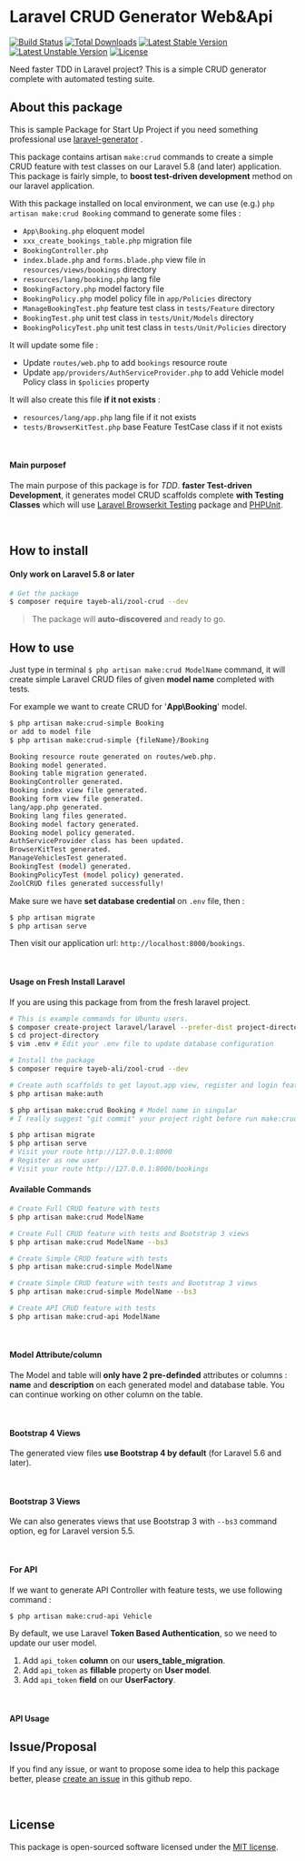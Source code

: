 # Laravel CRUD Generator Web&Api 
[![Build Status](https://travis-ci.org/Tayeb-Ali/ZoolCrud.svg?branch=master)](https://travis-ci.org/Tayeb-Ali/ZoolCrud)
[![Total Downloads](https://poser.pugx.org/tayeb-ali/zool-crud/downloads)](https://packagist.org/packages/tayeb-ali/zool-crud)
[![Latest Stable Version](https://poser.pugx.org/tayeb-ali/zool-crud/version)](https://packagist.org/packages/tayeb-ali/zool-crud)
[![Latest Unstable Version](https://poser.pugx.org/tayeb-ali/zool-crud/v/unstable)](//packagist.org/packages/tayeb-ali/zool-crud)
[![License](https://poser.pugx.org/tayeb-ali/zool-crud/license)](https://packagist.org/packages/tayeb-ali/zool-crud)

Need faster TDD in Laravel project? This is a simple CRUD generator complete with automated testing suite.
<br>
## About this package
This is sample Package for Start Up Project if you need something professional use  [laravel-generator](https://github.com/InfyOmLabs/laravel-generator) .

This package contains artisan `make:crud` commands to create a simple CRUD feature with test classes on our Laravel 5.8 (and later) application. This package is fairly simple, to **boost test-driven development** method on our laravel application.

With this package installed on local environment, we can use (e.g.) `php artisan make:crud Booking` command to generate some files :

- `App\Booking.php` eloquent model
- `xxx_create_bookings_table.php` migration file
- `BookingController.php`
- `index.blade.php` and `forms.blade.php` view file in `resources/views/bookings` directory
- `resources/lang/booking.php` lang file
- `BookingFactory.php` model factory file
- `BookingPolicy.php` model policy file in `app/Policies` directory
- `ManageBookingTest.php` feature test class in `tests/Feature` directory
- `BookingTest.php` unit test class in `tests/Unit/Models` directory
- `BookingPolicyTest.php` unit test class in `tests/Unit/Policies` directory

It will update some file :

- Update `routes/web.php` to add `bookings` resource route
- Update `app/providers/AuthServiceProvider.php` to add Vehicle model Policy class in `$policies` property

It will also create this file **if it not exists** :

- `resources/lang/app.php` lang file if it not exists
- `tests/BrowserKitTest.php` base Feature TestCase class if it not exists

<br>

#### Main purposef

The main purpose of this package is for *TDD*.
**faster Test-driven Development**, it generates model CRUD scaffolds complete **with Testing Classes** which will use [Laravel Browserkit Testing](https://github.com/laravel/browser-kit-testing) package and [PHPUnit](https://packagist.org/packages/phpunit/phpunit).

<br>

## How to install

#### Only work on Laravel **5.8** or later

```bash
# Get the package
$ composer require tayeb-ali/zool-crud --dev
```

> The package will **auto-discovered** and ready to go.

## How to use
Just type in terminal `$ php artisan make:crud ModelName` command, it will create simple Laravel CRUD files of given **model name** completed with tests.

For example we want to create CRUD for '**App\Booking**' model.

```bash
$ php artisan make:crud-simple Booking 
or add to model file
$ php artisan make:crud-simple {fileName}/Booking

Booking resource route generated on routes/web.php.
Booking model generated.
Booking table migration generated.
BookingController generated.
Booking index view file generated.
Booking form view file generated.
lang/app.php generated.
Booking lang files generated.
Booking model factory generated.
Booking model policy generated.
AuthServiceProvider class has been updated.
BrowserKitTest generated.
ManageVehiclesTest generated.
BookingTest (model) generated.
BookingPolicyTest (model policy) generated.
ZoolCRUD files generated successfully!
```

Make sure we have **set database credential** on `.env` file, then :

```bash
$ php artisan migrate
$ php artisan serve
```

Then visit our application url: `http://localhost:8000/bookings`.


<br>

#### Usage on Fresh Install Laravel

If you are using this package from from the fresh laravel project.

```bash
# This is example commands for Ubuntu users.
$ composer create-project laravel/laravel --prefer-dist project-directory
$ cd project-directory
$ vim .env # Edit your .env file to update database configuration

# Install the package
$ composer require tayeb-ali/zool-crud --dev

# Create auth scaffolds to get layout.app view, register and login feature
$ php artisan make:auth

$ php artisan make:crud Booking # Model name in singular
# I really suggest "git commit" your project right before run make:crud command

$ php artisan migrate
$ php artisan serve
# Visit your route http://127.0.0.1:8000
# Register as new user
# Visit your route http://127.0.0.1:8000/bookings
```

#### Available Commands

```bash
# Create Full CRUD feature with tests
$ php artisan make:crud ModelName

# Create Full CRUD feature with tests and Bootstrap 3 views
$ php artisan make:crud ModelName --bs3

# Create Simple CRUD feature with tests
$ php artisan make:crud-simple ModelName

# Create Simple CRUD feature with tests and Bootstrap 3 views
$ php artisan make:crud-simple ModelName --bs3

# Create API CRUD feature with tests
$ php artisan make:crud-api ModelName
```

<br>

#### Model Attribute/column

The Model and table will **only have 2 pre-definded** attributes or columns : **name** and **description** on each generated model and database table. You can continue working on other column on the table.

<br>

#### Bootstrap 4 Views

The generated view files **use Bootstrap 4 by default** (for Laravel 5.6 and later).

<br>

#### Bootstrap 3 Views

We can also generates views that use Bootstrap 3 with `--bs3` command option, eg for Laravel version 5.5.

<br>

#### For API
If we want to generate API Controller with feature tests, we use following command :

```bash
$ php artisan make:crud-api Vehicle
```
By default, we use Laravel **Token Based Authentication**, so we need to update our user model.

1. Add `api_token` **column** on our **users_table_migration**.
2. Add `api_token` as **fillable** property on **User model**.
3. Add `api_token` **field** on our **UserFactory**.

<br>

#### API Usage

## Issue/Proposal

If you find any issue, or want to propose some idea to help this package better, please [create an issue](https://github.com/Tayeb-Ali/issues) in this github repo.

<br>

## License

This package is open-sourced software licensed under the [MIT license](LICENSE).
